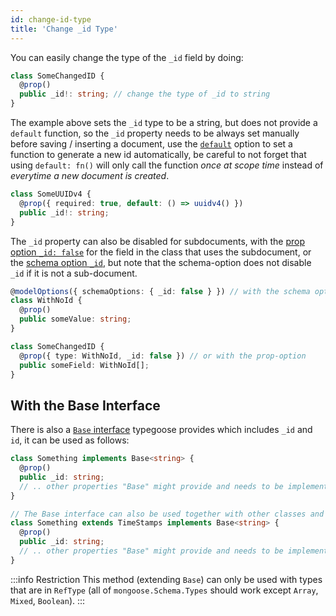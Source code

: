 ```yaml
---
id: change-id-type
title: 'Change _id Type'
---
```


You can easily change the type of the `_id` field by doing:

```ts
class SomeChangedID {
  @prop()
  public _id!: string; // change the type of _id to string
}
```

The example above sets the `_id` type to be a string, but does not provide a `default` function, so the `_id` property needs to be always set manually before saving / inserting a document, use the [`default`](../../api/decorators/prop.md#default) option to set a function to generate a new id automatically, be careful to not forget that using `default: fn()` will only call the function *once at scope time* instead of *everytime a new document is created*.

```ts
class SomeUUIDv4 {
  @prop({ required: true, default: () => uuidv4() })
  public _id!: string;
}
```

The `_id` property can also be disabled for subdocuments, with the [prop option `_id: false`](../../api/decorators/prop.md#_id) for the field in the class that uses the subdocument, or the [schema option `_id`](https://mongoosejs.com/docs/guide.html#_id), but note that the schema-option does not disable `_id` if it is not a sub-document.

```ts
@modelOptions({ schemaOptions: { _id: false } }) // with the schema option
class WithNoId {
  @prop()
  public someValue: string;
}

class SomeChangedID {
  @prop({ type: WithNoId, _id: false }) // or with the prop-option
  public someField: WithNoId[];
}
```

<div id="with-the-base-class"></div>

## With the Base Interface

There is also a [`Base` interface](../defaultClasses.md#base) typegoose provides which includes `_id` and `id`, it can be used as follows:

```ts
class Something implements Base<string> {
  @prop()
  public _id: string;
  // .. other properties "Base" might provide and needs to be implemented
}

// The Base interface can also be used together with other classes and other interfaces
class Something extends TimeStamps implements Base<string> {
  @prop()
  public _id: string;
  // .. other properties "Base" might provide and needs to be implemented
}
```

:::info Restriction
This method (extending `Base`) can only be used with types that are in `RefType` (all of `mongoose.Schema.Types` should work except `Array`, `Mixed`, `Boolean`).
:::
